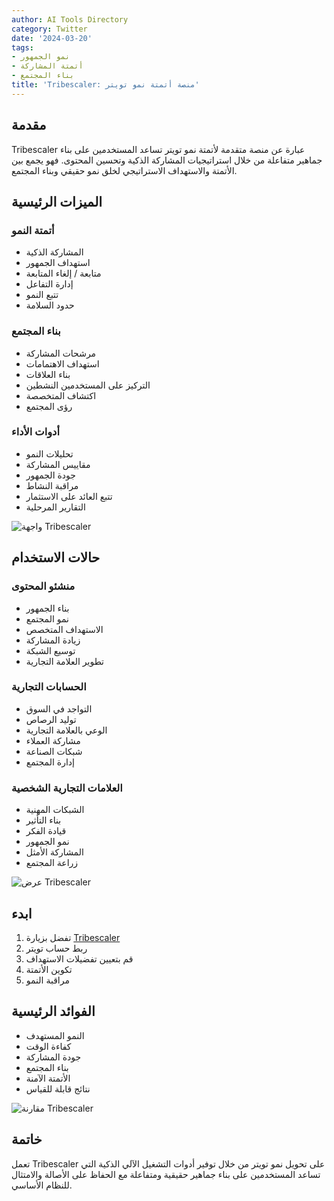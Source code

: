 ```yaml
---
author: AI Tools Directory
category: Twitter
date: '2024-03-20'
tags:
- نمو الجمهور
- أتمتة المشاركة
- بناء المجتمع
title: 'Tribescaler: منصة أتمتة نمو تويتر'
---
```


## مقدمة

Tribescaler عبارة عن منصة متقدمة لأتمتة نمو تويتر تساعد المستخدمين على بناء جماهير متفاعلة من خلال استراتيجيات المشاركة الذكية وتحسين المحتوى. فهو يجمع بين الأتمتة والاستهداف الاستراتيجي لخلق نمو حقيقي وبناء المجتمع.

## الميزات الرئيسية

### أتمتة النمو
- المشاركة الذكية
- استهداف الجمهور
- متابعة / إلغاء المتابعة
- إدارة التفاعل
- تتبع النمو
- حدود السلامة

### بناء المجتمع
- مرشحات المشاركة
- استهداف الاهتمامات
- بناء العلاقات
- التركيز على المستخدمين النشطين
- اكتشاف المتخصصة
- رؤى المجتمع

### أدوات الأداء
- تحليلات النمو
- مقاييس المشاركة
- جودة الجمهور
- مراقبة النشاط
- تتبع العائد على الاستثمار
- التقارير المرحلية

![واجهة Tribescaler](/imgs/tribescaler/interface.jpg)

## حالات الاستخدام

### منشئو المحتوى
- بناء الجمهور
- نمو المجتمع
- الاستهداف المتخصص
- زيادة المشاركة
- توسيع الشبكة
- تطوير العلامة التجارية

### الحسابات التجارية
- التواجد في السوق
- توليد الرصاص
- الوعي بالعلامة التجارية
- مشاركة العملاء
- شبكات الصناعة
- إدارة المجتمع

### العلامات التجارية الشخصية
- الشبكات المهنية
- بناء التأثير
- قيادة الفكر
- نمو الجمهور
- المشاركة الأمثل
- زراعة المجتمع

![عرض Tribescaler](/imgs/tribescaler/demo.jpg)

## ابدء

1. تفضل بزيارة [Tribescaler](https://tribescaler.com)
2. ربط حساب تويتر
3. قم بتعيين تفضيلات الاستهداف
4. تكوين الأتمتة
5. مراقبة النمو

## الفوائد الرئيسية

- النمو المستهدف
- كفاءة الوقت
- جودة المشاركة
- بناء المجتمع
- الأتمتة الآمنة
- نتائج قابلة للقياس

![مقارنة Tribescaler](/imgs/tribescaler/comparison.jpg)

## خاتمة

تعمل Tribescaler على تحويل نمو تويتر من خلال توفير أدوات التشغيل الآلي الذكية التي تساعد المستخدمين على بناء جماهير حقيقية ومتفاعلة مع الحفاظ على الأصالة والامتثال للنظام الأساسي.